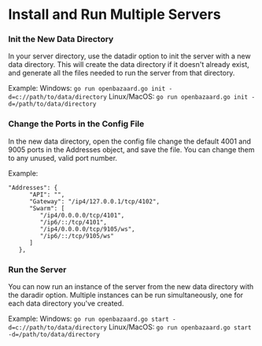 Install and Run Multiple Servers
=========================

### Init the New Data Directory

In your server directory, use the datadir option to init the server with a new data directory. This will create the data directory if it doesn't already exist, and generate all the files needed to run the server from that directory. 

Example:
Windows: `go run openbazaard.go init -d=c://path/to/data/directory`
Linux/MacOS: `go run openbazaard.go init -d=/path/to/data/directory`

### Change the Ports in the Config File

In the new data directory, open the config file change the default 4001 and 9005 ports in the Addresses object, and save the file. You can change them to any unused, valid port number. 

Example:
```
"Addresses": {
      "API": "",
      "Gateway": "/ip4/127.0.0.1/tcp/4102",
      "Swarm": [
         "/ip4/0.0.0.0/tcp/4101",
         "/ip6/::/tcp/4101",
         "/ip4/0.0.0.0/tcp/9105/ws",
         "/ip6/::/tcp/9105/ws"
      ]
   },
   ```

### Run the Server

You can now run an instance of the server from the new data directory with the daradir option. Multiple instances can be run simultaneously, one for each data directory you've created.

Example:
Windows: `go run openbazaard.go start -d=c://path/to/data/directory`
Linux/MacOS: `go run openbazaard.go start -d=/path/to/data/directory`
